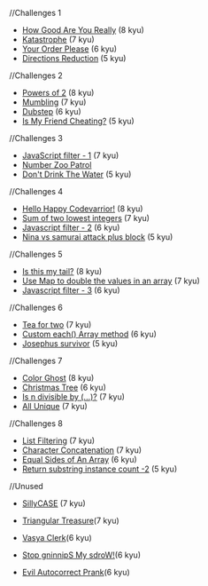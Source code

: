 //Challenges 1
- [How Good Are You Really](http://www.codewars.com/kata/how-good-are-you-really) (8 kyu)
- [Katastrophe](http://www.codewars.com/kata/katastrophe) (7 kyu)
- [Your Order Please](http://www.codewars.com/kata/your-order-please) (6 kyu)
- [Directions Reduction](http://www.codewars.com/kata/directions-reduction) (5 kyu)

//Challenges 2
- [Powers of 2](http://www.codewars.com/kata/powers-of-2) (8 kyu)
- [Mumbling](http://www.codewars.com/kata/mumbling) (7 kyu)
- [Dubstep](http://www.codewars.com/kata/dubstep) (6 kyu)
- [Is My Friend Cheating?](http://www.codewars.com/kata/is-my-friend-cheating) (5 kyu)

//Challenges 3
- [JavaScript filter - 1](http://www.codewars.com/kata/javascript-filter-1/train/javascript) (7 kyu)
- [Number Zoo Patrol](http://www.codewars.com/kata/number-zoo-patrol)
- [Don't Drink The Water](http://www.codewars.com/kata/dont-drink-the-water) (5 kyu)

//Challenges 4
- [Hello Happy Codevarrior!](http://www.codewars.com/kata/hello-happy-codevarrior) (8 kyu)
- [Sum of two lowest integers](http://www.codewars.com/kata/sum-of-two-lowest-integers) (7 kyu)
- [Javascript filter - 2](http://www.codewars.com/kata/javascript-filter-2/train/javascript) (6 kyu)
- [Nina vs samurai attack plus block](http://www.codewars.com/kata/ninja-vs-samurai-attack-plus-block) (5 kyu)

//Challenges 5
- [Is this my tail?](http://www.codewars.com/kata/is-this-my-tail/train/javascript) (8 kyu)
- [Use Map to double the values in an array](http://www.codewars.com/kata/use-map-to-double-the-values-in-an-array) (7 kyu)
- [Javascript filter - 3](http://www.codewars.com/kata/javascript-filter-3/train/javascript) (6 kyu)

//Challenges 6
- [Tea for two](http://www.codewars.com/kata/tea-for-two) (7 kyu)
- [Custom each() Array method](http://www.codewars.com/kata/custom-each-array-method) (6 kyu)
- [Josephus survivor](http://www.codewars.com/kata/josephus-survivor) (5 kyu)


//Challenges 7
- [Color Ghost](http://www.codewars.com/kata/color-ghost) (8 kyu)
- [Christmas Tree](http://www.codewars.com/kata/christmas-tree) (6 kyu)
- [Is n divisible by (...)?](http://www.codewars.com/kata/is-n-divisible-by-dot-dot-dot) (7 kyu)
- [All Unique](http://www.codewars.com/kata/all-unique) (7 kyu)

//Challenges 8
- [List Filtering](https://www.codewars.com/kata/list-filtering) (7 kyu)
- [Character Concatenation](https://www.codewars.com/kata/character-concatenation) (7 kyu)
- [Equal Sides of An Array](https://www.codewars.com/kata/equal-sides-of-an-array) (6 kyu)
- [Return substring instance count -2](http://www.codewars.com/kata/return-substring-instance-count-2) (5 kyu)

//Unused
- [SillyCASE](https://www.codewars.com/kata/sillycase) (7 kyu)
- [Triangular Treasure](https://www.codewars.com/kata/triangular-treasure)(7 kyu)
- [Vasya Clerk](https://www.codewars.com/kata/vasya-clerk)(6 kyu)
- [Stop gninnipS My sdroW!](https://www.codewars.com/kata/stop-gninnips-my-sdrow)(6 kyu)

- [Evil Autocorrect Prank](https://www.codewars.com/kata/evil-autocorrect-prank)(6 kyu)
